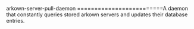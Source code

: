 arkown-server-pull-daemon
=========================A daemon that constantly queries stored arkown servers and updates their database entries.
